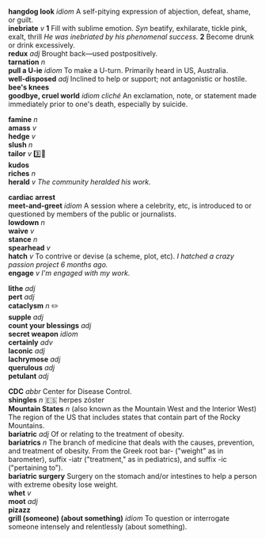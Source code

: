 

__hangdog look__ _idiom_ A self-pitying expression of abjection, defeat, shame, or guilt.  
__inebriate__ _v_ __1__ Fill with sublime emotion. _Syn_ beatify, exhilarate, tickle pink, exalt, thrill _He was inebriated by his phenomenal success._ __2__ Become drunk or drink excessively.  
__redux__ _adj_ Brought back—used postpositively.  
__tarnation__ _n_  
__pull a U-ie__ _idiom_ To make a U-turn. Primarily heard in US, Australia.  
__well-disposed__ _adj_ Inclined to help or support; not antagonistic or hostile.  
__bee's knees__  
__goodbye, cruel world__ _idiom_ _cliché_ An exclamation, note, or statement made immediately prior to one's death, especially by suicide.  

__famine__ _n_  
__amass__ _v_  
__hedge__ _v_  
__slush__ _n_  
__tailor__ _v_ :three::hammer:  
__kudos__  
__riches__ _n_  
__herald__ _v_ _The community heralded his work._  

__cardiac arrest__  
__meet-and-greet__ _idiom_ A session where a celebrity, etc, is introduced to or questioned by members of the public or journalists.  
__lowdown__ _n_  
__waive__ _v_  
__stance__ _n_  
__spearhead__ _v_  
__hatch__ _v_ To contrive or devise (a scheme, plot, etc). _I hatched a crazy passion project 6 months ago._  
__engage__ _v_ _I'm engaged with my work._  

__lithe__ _adj_  
__pert__ _adj_  
__cataclysm__ _n_ :pencil2:  
__supple__ _adj_  
__count your blessings__ _adj_  
__secret weapon__ _idiom_  
__certainly__ _adv_  
__laconic__ _adj_  
__lachrymose__ _adj_  
__querulous__ _adj_  
__petulant__ _adj_  

__CDC__ _abbr_ Center for Disease Control.  
__shingles__ _n_ :es: herpes zóster  
__Mountain States__ _n_ (also known as the Mountain West and the Interior West) The region of the US that includes states that contain part of the Rocky Mountains.  
__bariatric__ _adj_ Of or relating to the treatment of obesity.  
__bariatrics__ _n_ The branch of medicine that deals with the causes, prevention, and treatment of obesity. From the Greek root bar- ("weight" as in barometer), suffix -iatr ("treatment," as in pediatrics), and suffix -ic ("pertaining to").  
__bariatric surgery__ Surgery on the stomach and/or intestines to help a person with extreme obesity lose weight.  
__whet__ _v_  
__moot__ _adj_  
__pizazz__  
__grill (someone) (about something)__ _idiom_ To question or interrogate someone intensely and relentlessly (about something).  
